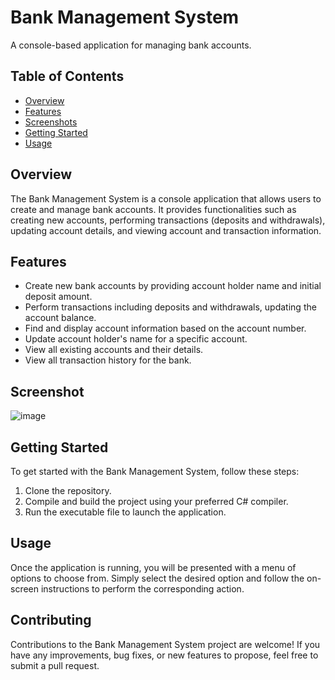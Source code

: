 # Bank Management System

A console-based application for managing bank accounts.

## Table of Contents
- [Overview](#overview)
- [Features](#features)
- [Screenshots](#screenshot)
- [Getting Started](#getting-started)
- [Usage](#usage)

## Overview

The Bank Management System is a console application that allows users to create and manage bank accounts. It provides functionalities such as creating new accounts, performing transactions (deposits and withdrawals), updating account details, and viewing account and transaction information.

## Features

- Create new bank accounts by providing account holder name and initial deposit amount.
- Perform transactions including deposits and withdrawals, updating the account balance.
- Find and display account information based on the account number.
- Update account holder's name for a specific account.
- View all existing accounts and their details.
- View all transaction history for the bank.

## Screenshot

![image](https://github.com/bhushan-1501/BankManagementSystem/assets/96251503/9aab8d97-c970-4033-bed1-d5c9ca3fc2f4)

## Getting Started

To get started with the Bank Management System, follow these steps:

1. Clone the repository.
2. Compile and build the project using your preferred C# compiler.
3. Run the executable file to launch the application.

## Usage

Once the application is running, you will be presented with a menu of options to choose from. Simply select the desired option and follow the on-screen instructions to perform the corresponding action.

## Contributing

Contributions to the Bank Management System project are welcome! If you have any improvements, bug fixes, or new features to propose, feel free to submit a pull request.
